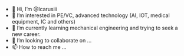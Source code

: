 - 👋 Hi, I’m @Icarusiii
- 👀 I’m interested in PE/VC, advanced technology (AI, IOT, medical equipment, IC and others)
- 🌱 I’m currently learning mechanical engineering and trying to seek a new career.
- 💞️ I’m looking to collaborate on ...
- 📫 How to reach me ...

<!---
Icarusiii/Icarusiii is a ✨ special ✨ repository because its `README.md` (this file) appears on your GitHub profile.
You can click the Preview link to take a look at your changes.
--->
